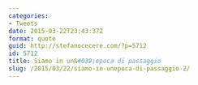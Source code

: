 ```yaml
---
categories:
- Tweets
date: 2015-03-22T23:43:37Z
format: quote
guid: http://stefanocecere.com/?p=5712
id: 5712
title: Siamo in un&#039;epoca di passaggio
slug: /2015/03/22/siamo-in-unepoca-di-passaggio-2/
---
```


